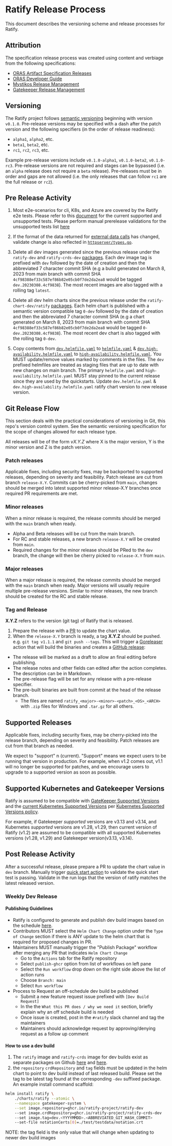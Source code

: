 # Ratify Release Process

This document describes the versioning scheme and release processes for Ratify.

## Attribution

The specification release process was created using content and verbiage from the following specifications:

* [ORAS Artifact Specification Releases](https://github.com/oras-project/artifacts-spec/blob/main/RELEASES.md)
* [ORAS Developer Guide](https://github.com/oras-project/oras-www/blob/main/docs/CLI/5_developer_guide.md)
* [Mystikos Release Management](https://github.com/deislabs/mystikos/blob/main/doc/releasing.md)
* [Gatekeeper Release Management](https://github.com/open-policy-agent/gatekeeper/blob/8f5201f0f48d50cc14153d100172689f03aa5f39/docs/Release_Management.md)

## Versioning

The Ratify project follows [semantic versioning](https://semver.org/) beginning with version `v0.1.0`.  Pre-release versions may be specified with a dash after the patch version and the following specifiers (in the order of release readiness):

* `alpha1`, `alpha2`, etc.
* `beta1`, `beta2`, etc.
* `rc1`, `rc2`, `rc3`, etc.

Example pre-release versions include `v0.1.0-alpha1`, `v0.1.0-beta2`, `v0.1.0-rc3`.  Pre-release versions are not required and stages can be bypassed (i.e. an `alpha` release does not require a `beta` release).  Pre-releases must be in order and gaps are not allowed (i.e. the only releases that can follow `rc1` are the full release or `rc2`).

## Pre Release Activity

1. Most e2e-scenarios for cli, K8s, and Azure are covered by the Ratify e2e tests. Please refer to this [document](test/validation.md) for the current supported and unsupported tests. Please perform manual prerelease validations for the unsupported tests list [here](test/validation.md#unsupported-tests)

2. If the format of the data returned for [external data calls](docs/reference/verification-result-version.md) has changed, validate change is also reflected in [`httpserver/types.go`](httpserver/types.go).

3. Delete all dev images generated since the previous release under the `ratify-dev` and `ratify-crds-dev` [packages](https://github.com/orgs/ratify-project/packages?repo_name=ratify). Each dev image tag is prefixed with `dev` followed by the date of creation and then the abbreviated 7 character commit SHA (e.g a build generated on March 8, 2023 from main branch with commit SHA `4cf98388ef33c587ef86b82e05cb0f7de2da2ea8` would be tagged `dev.20230308.4cf9838`). The most recent images are also tagged with a rolling tag `latest`.

4. Delete all dev helm charts since the previous release under the `ratify-chart-dev/ratify` [packages](https://github.com/orgs/ratify-project/packages?repo_name=ratify). Each helm chart is published with a semantic version compatible tag `0-dev` followed by the date of creation and then the abbreviated 7 character commit SHA (e.g a chart generated on March 8, 2023 from main branch with commit SHA `4cf98388ef33c587ef86b82e05cb0f7de2da2ea8` would be tagged `0-dev.20230308.4cf9838`). The most recent dev chart is also tagged with the rolling tag `0-dev`.

5. Copy contents from [`dev.helmfile.yaml`](dev.helmfile.yaml) to [`helmfile.yaml`](helmfile.yaml) & [`dev.high-availability.helmfile.yaml`](dev.high-availability.helmfile.yaml) to [`high-availability.helmfile.yaml`](high-availability.helmfile.yaml). You MUST update/remove values marked by comments in the files. The `dev` prefixed helmfiles are treated as staging files that are up to date with new changes on main branch. The primary `helmfile.yaml` and `high-availability.helmfile.yaml` MUST stay pinned to the current release since they are used by the quickstarts. Update `dev.helmfile.yaml` & `dev.high-availability.helmfile.yaml` ratify chart version to new release version.

## Git Release Flow

This section deals with the practical considerations of versioning in Git, this repo's version control system.  See the semantic versioning specification for the scope of changes allowed for each release type.

All releases will be of the form _vX.Y.Z_ where X is the major version, Y is the minor version and Z is the patch version.

### Patch releases

Applicable fixes, including security fixes, may be backported to supported releases, depending on severity and feasibility. Patch release are cut from branch `release-X.Y`. Commits can be cherry-picked from `main`, changes should be merged into latest supported minor release-X.Y branches once required PR requirements are met.

### Minor releases

When a minor release is required, the release commits should be merged with the `main` branch when ready.

* Alpha and Beta releases will be cut from the main branch.
* For RC and stable releases, a new branch `release-X.Y` will be created from `main`.
* Required changes for the minor release should be PRed to the `dev` branch, the change will then be cherry picked to `release-X.Y` from `main`.

### Major releases

When a major release is required, the release commits should be merged with the `main` branch when ready.  Major versions will usually require multiple pre-release versions. Similar to minor releases, the new branch should be created for the RC and stable release.

### Tag and Release

**X.Y.Z** refers to the version (git tag) of Ratify that is released.

1. Prepare the release with a [PR](https://github.com/ratify-project/ratify/pull/1031/files) to update the chart value.
2. When the `release-X.Y` branch is ready, a tag **X.Y.Z** should be pushed. e.g. `git tag v1.1.1` and `git push --tags`. This will trigger a [Goreleaser](https://goreleaser.com/) action that will build the binaries and creates a [GitHub release](https://help.github.com/articles/creating-releases/):

* The release will be marked as a draft to allow an final editing before publishing.
* The release notes and other fields can edited after the action completes.  The description can be in Markdown.
* The pre-release flag will be set for any release with a pre-release specifier.
* The pre-built binaries are built from commit at the head of the release branch.
  * The files are named `ratify_<major>-<minor>-<patch>_<OS>_<ARCH>` with `.zip` files for Windows and `.tar.gz` for all others.

## Supported Releases

Applicable fixes, including security fixes, may be cherry-picked into the release branch, depending on severity and feasibility. Patch releases are cut from that branch as needed.

We expect to "support" n (current). "Support" means we expect users to be running that version in production. For example, when v1.2 comes out, v1.1 will no longer be supported for patches, and we encourage users to upgrade to a supported version as soon as possible.

## Supported Kubernetes and Gatekeeper Versions

Ratify is assumed to be compatible with [GateKeeper Supported Versions](https://github.com/open-policy-agent/gatekeeper/blob/master/docs/Release_Management.md#supported-releases) and the [current Kubernetes Supported Versions](https://kubernetes.io/releases/patch-releases/#detailed-release-history-for-active-branches) per [Kubernetes Supported Versions policy](https://kubernetes.io/releases/version-skew-policy/).

For example, if Gatekeeper _supported_ versions are v3.13 and v3.14, and Kubernetes _supported_ versions are v1.28, v1.29, then current version of Ratify (v1.2) are assumed to be compatible with all supported Kubernetes versions (v1.28, v1.29) and Gatekeeper version(v3.13, v3.14).

## Post Release Activity

After a successful release, please prepare a PR to update the chart value in `dev` branch. Manually trigger [quick start action](.github/quick-start.yml) to validate the quick start test is passing. Validate in the run logs that the version of ratify matches the latest released version.

### Weekly Dev Release

#### Publishing Guidelines

* Ratify is configured to generate and publish dev build images based on the schedule [here](https://github.com/ratify-project/ratify/blob/main/.github/workflows/publish-package.yml#L8).
* Contributors MUST select the `Helm Chart Change` option under the `Type of Change` section if there is ANY update to the helm chart that is required for proposed changes in PR.
* Maintainers MUST manually trigger the "Publish Package" workflow after merging any PR that indicates `Helm Chart Change`
  * Go to the `Actions` tab for the Ratify repository
  * Select `publish-ghcr` option from list of workflows on left pane
  * Select the `Run workflow` drop down on the right side above the list of action runs
  * Choose `Branch: main`
  * Select `Run workflow`
* Process to Request an off-schedule dev build be published
  * Submit a new feature request issue prefixed with `[Dev Build Request]`
  * In the the `What this PR does / why we need it` section, briefly explain why an off schedule build is needed
  * Once issue is created, post in the `#ratify` slack channel and tag the maintainers
  * Maintainers should acknowledge request by approving/denying request as a follow up comment

#### How to use a dev build

1. The `ratify` image and `ratify-crds` image for dev builds exist as separate packages on Github [here](https://github.com/ratify-project/ratify/pkgs/container/ratify-dev) and [here](https://github.com/ratify-project/ratify/pkgs/container/ratify-crds-dev).
2. the `repository` `crdRepository` and `tag` fields must be updated in the helm chart to point to dev build instead of last released build. Please set the tag to be latest tag found at the corresponding `-dev` suffixed package. An example install command scaffold:

```bash
helm install ratify \
    ./charts/ratify --atomic \
    --namespace gatekeeper-system \
    --set image.repository=ghcr.io/ratify-project/ratify-dev
    --set image.crdRepository=ghcr.io/ratify-project/ratify-crds-dev
    --set image.tag=dev.<YYYYMMDD>.<ABBREVIATED_GIT_HASH_COMMIT>
    --set-file notationCerts[0]=./test/testdata/notation.crt
```

NOTE: the tag field is the only value that will change when updating to newer dev build images
